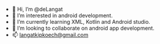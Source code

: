 - 👋 Hi, I’m @deLangat
- 👀 I’m interested in android development.
- 🌱 I’m currently learning XML, Kotlin and Android studio.
- 💞️ I’m looking to collaborate on android app development.
- 📫 langatkipkoech@gmail.com

<!---
deLangat/deLangat is a ✨ special ✨ repository because its `README.md` (this file) appears on your GitHub profile.
You can click the Preview link to take a look at your changes.
--->
